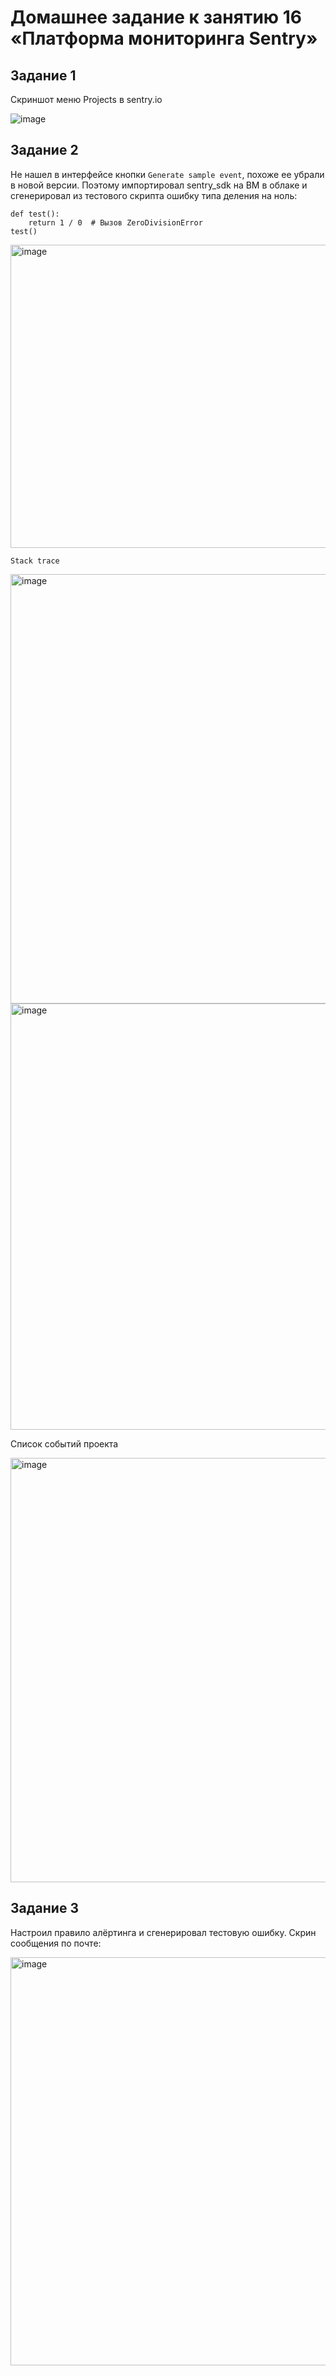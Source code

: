 # Домашнее задание к занятию 16 «Платформа мониторинга Sentry»

## Задание 1

Скриншот меню Projects в sentry.io

![image](https://github.com/user-attachments/assets/d9006e33-79be-4164-b93c-0f82dbd40002)


## Задание 2

Не нашел в интерфейсе кнопки `Generate sample event`, похоже ее убрали в новой версии. 
Поэтому импортировал sentry_sdk на ВМ в облаке и сгенерировал из тестового скрипта ошибку типа деления на ноль:

```
def test():
    return 1 / 0  # Вызов ZeroDivisionError
test()
```

<img width="1352" height="485" alt="image" src="https://github.com/user-attachments/assets/54f87943-2ca1-44cd-94cc-6aeb3c292d7f" />



`Stack trace`


<img width="1354" height="687" alt="image" src="https://github.com/user-attachments/assets/46034d08-5acc-41ff-a994-c4ff3bc98527" />


<img width="1348" height="682" alt="image" src="https://github.com/user-attachments/assets/9a0da110-35aa-41e5-8cf8-479bd08bbab0" />


Список событий проекта

<img width="1335" height="679" alt="image" src="https://github.com/user-attachments/assets/6f4c8be0-a4e4-400b-a4bd-0827e051e9ef" />


## Задание 3

Настроил правило алёртинга и сгенерировал тестовую ошибку.
Скрин сообщения по почте:


<img width="1038" height="653" alt="image" src="https://github.com/user-attachments/assets/c126b764-9935-4c8f-91f7-af145a483bd6" />




